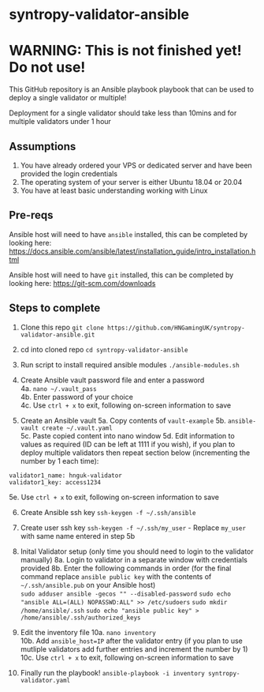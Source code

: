 # syntropy-validator-ansible
# WARNING: This is not finished yet! Do not use!

This GitHub repository is an Ansible playbook playbook that can be used to deploy a single validator or multiple!

Deployment for a single validator should take less than 10mins and for multiple validators under 1 hour

## Assumptions

1. You have already ordered your VPS or dedicated server and have been provided the login credentials  
2. The operating system of your server is either Ubuntu 18.04 or 20.04  
3. You have at least basic understanding working with Linux

## Pre-reqs
Ansible host will need to have `ansible` installed, this can be completed by looking here: https://docs.ansible.com/ansible/latest/installation_guide/intro_installation.html

Ansible host will need to have `git` installed, this can be completed by looking here: https://git-scm.com/downloads

## Steps to complete

1. Clone this repo
`git clone https://github.com/HNGamingUK/syntropy-validator-ansible.git`

2. cd into cloned repo
`cd syntropy-validator-ansible`

3. Run script to install required ansible modules
`./ansible-modules.sh`

4. Create Ansible vault password file and enter a password  
  4a. `nano ~/.vault_pass`  
  4b. Enter password of your choice  
  4c. Use `ctrl + x` to exit, following on-screen information to save

5. Create an Ansible vault
  5a. Copy contents of `vault-example` 
  5b. `ansible-vault create ~/.vault.yaml`  
  5c. Paste copied content into nano window
  5d. Edit information to values as required (ID can be left at 1111 if you wish), if you plan to deploy multiple validators then repeat section below (incrementing the number by 1 each time):
```
validator1_name: hnguk-validator
validator1_key: access1234
```
  5e. Use `ctrl + x` to exit, following on-screen information to save

6. Create Ansible ssh key
`ssh-keygen -f ~/.ssh/ansible`

7. Create user ssh key
`ssh-keygen -f ~/.ssh/my_user` - Replace `my_user` with same name entered in step 5b

8. Inital Validator setup (only time you should need to login to the validator manually)
  8a. Login to validator in a separate window with credentials provided
  8b. Enter the following commands in order (for the final command replace `ansible public key` with the contents of `~/.ssh/ansible.pub` on your Ansible host)  
`sudo adduser ansible -gecos "" --disabled-password`
`sudo echo "ansible ALL=(ALL) NOPASSWD:ALL" >> /etc/sudoers`
`sudo mkdir /home/ansible/.ssh`
`sudo echo "ansible public key" > /home/ansible/.ssh/authorized_keys`

9. Edit the inventory file
  10a. `nano inventory`  
  10b. Add `ansible_host=IP` after the validator entry (if you plan to use mutliple validators add further entries and increment the number by 1)
  10c. Use `ctrl + x` to exit, following on-screen information to save

10. Finally run the playbook!
`ansible-playbook -i inventory syntropy-validator.yaml`
